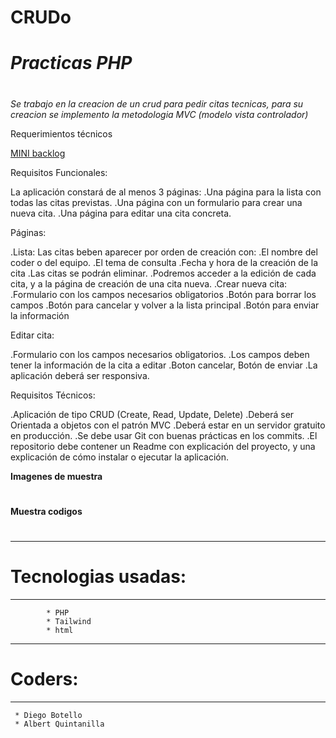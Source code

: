 # CRUDo
# *Practicas PHP*

#
#
#

*Se trabajo en la creacion de un crud para pedir citas tecnicas, para su creacion se implemento la metodologia MVC (modelo vista controlador)*

Requerimientos técnicos 

[MINI backlog](https://trello.com/b/smkEmbnz/crudo)
 

Requisitos Funcionales:

La aplicación constará de al menos 3 páginas:
.Una página para la lista con todas las citas previstas.
.Una página con un formulario para crear una nueva cita.
.Una página para editar una cita concreta.

Páginas:

.Lista: Las citas beben aparecer por orden de creación con:
.El nombre del coder o del equipo.
.El tema de consulta
.Fecha y hora de la creación de la cita
.Las citas se podrán eliminar.
.Podremos acceder a la edición de cada cita, y a la página de creación de una cita nueva.
.Crear nueva cita:
.Formulario con los campos necesarios obligatorios
.Botón para borrar los campos
.Botón para cancelar y volver a la lista principal
.Botón para enviar la información

Editar cita:

.Formulario con los campos necesarios obligatorios.
.Los campos deben tener la información de la cita a editar
.Boton cancelar, Botón de enviar
.La aplicación deberá ser responsiva.

Requisitos Técnicos:

.Aplicación de tipo CRUD (Create, Read, Update, Delete)
.Deberá ser Orientada a objetos con el patrón MVC
.Deberá estar en un servidor gratuito en producción.
.Se debe usar Git con buenas prácticas en los commits.
.El repositorio debe contener un Readme con explicación del proyecto, y una explicación de cómo instalar o ejecutar la aplicación.
​


**Imagenes de muestra**
#
#
**Muestra codigos**
#
#
---
# Tecnologias usadas:
---

```  
        * PHP
        * Tailwind
        * html
```
---
# Coders:
---

```
 * Diego Botello
 * Albert Quintanilla
```

